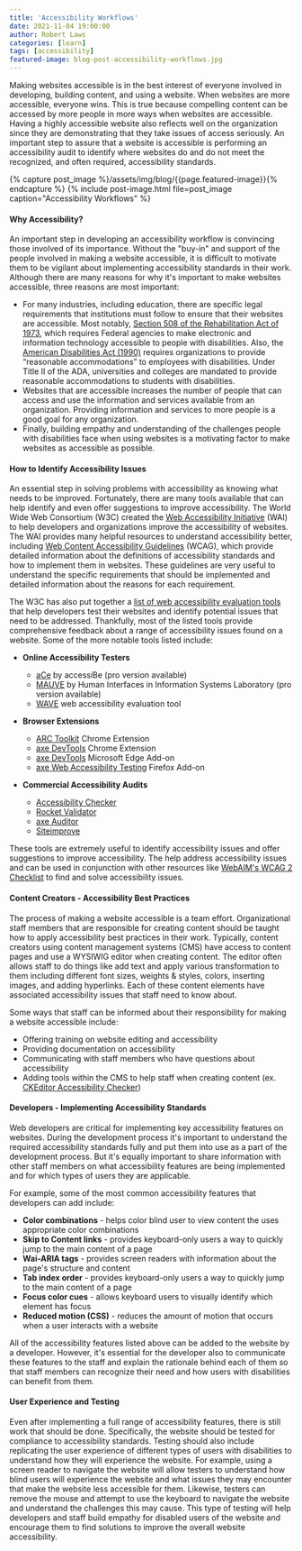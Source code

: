 ```yaml
---
title: 'Accessibility Workflows'
date: 2021-11-04 19:00:00
author: Robert Laws
categories: [learn]
tags: [accessibility]
featured-image: blog-post-accessibility-workflows.jpg
---
```


Making websites accessible is in the best interest of everyone involved in developing, building content, and using a website. When websites are more accessible, everyone wins.<!-- more --> This is true because compelling content can be accessed by more people in more ways when websites are accessible. Having a highly accessible website also reflects well on the organization since they are demonstrating that they take issues of access seriously. An important step to assure that a website is accessible is performing an accessibility audit to identify where websites do and do not meet the recognized, and often required, accessibility standards.

{% capture post_image %}/assets/img/blog/{{page.featured-image}}{% endcapture %}
{% include post-image.html file=post_image caption="Accessibility Workflows" %}

#### Why Accessibility?

An important step in developing an accessibility workflow is convincing those involved of its importance. Without the "buy-in" and support of the people involved in making a website accessible, it is difficult to motivate them to be vigilant about implementing accessibility standards in their work. Although there are many reasons for why it's important to make websites accessible, three reasons are most important:

- For many industries, including education, there are specific legal requirements that institutions must follow to ensure that their websites are accessible. Most notably, [Section 508 of the Rehabilitation Act of 1973](https://www.section508.gov/manage/laws-and-policies/), which requires Federal agencies to make electronic and information technology accessible to people with disabilities. Also, the [American Disabilities Act (1990)](https://www.ada.gov/) requires organizations to provide “reasonable accommodations” to employees with disabilities. Under Title II of the ADA, universities and colleges are mandated to provide reasonable accommodations to students with disabilities.
- Websites that are accessible increases the number of people that can access and use the information and services available from an organization. Providing information and services to more people is a good goal for any organization.
- Finally, building empathy and understanding of the challenges people with disabilities face when using websites is a motivating factor to make websites as accessible as possible.

#### How to Identify Accessibility Issues

An essential step in solving problems with accessibility as knowing what needs to be improved. Fortunately, there are many tools available that can help identify and even offer suggestions to improve accessibility. The World Wide Web Consortium (W3C) created the [Web Accessibility Initiative](https://www.w3.org/WAI/) (WAI) to help developers and organizations improve the accessibility of websites. The WAI provides many helpful resources to understand accessibility better, including [Web Content Accessibility Guidelines](https://www.w3.org/WAI/standards-guidelines/wcag/) (WCAG), which provide detailed information about the definitions of accessibility standards and how to implement them in websites. These guidelines are very useful to understand the specific requirements that should be implemented and detailed information about the reasons for each requirement.

The W3C has also put together a [list of web accessibility evaluation tools](https://www.w3.org/WAI/ER/tools/) that help developers test their websites and identify potential issues that need to be addressed. Thankfully, most of the listed tools provide comprehensive feedback about a range of accessibility issues found on a website. Some of the more notable tools listed include:

- **Online Accessibility Testers**

  - [aCe](https://ace.accessibe.com/) by accessiBe (pro version available)
  - [MAUVE](http://mauve.isti.cnr.it/) by Human Interfaces in Information Systems Laboratory (pro version available)
  - [WAVE](https://wave.webaim.org/) web accessibility evaluation tool

- **Browser Extensions**

  - [ARC Toolkit](https://chrome.google.com/webstore/detail/arc-toolkit/chdkkkccnlfncngelccgbgfmjebmkmce?hl=en) Chrome Extension
  - [axe DevTools](https://chrome.google.com/webstore/detail/axe-devtools-web-accessib/lhdoppojpmngadmnindnejefpokejbdd) Chrome Extension
  - [axe DevTools](https://microsoftedge.microsoft.com/addons/detail/axe-devtools-web-access/kcenlimkmjjkdfcaleembgmldmnnlfkn) Microsoft Edge Add-on
  - [axe Web Accessibility Testing](https://addons.mozilla.org/en-US/firefox/addon/axe-devtools/) Firefox Add-on

- **Commercial Accessibility Audits**

  - [Accessibility Checker](https://www.accessibilitychecker.org/)
  - [Rocket Validator](https://rocketvalidator.com/)
  - [axe Auditor](https://www.deque.com/axe/auditor/)
  - [Siteimprove](https://siteimprove.com/en-us/)

These tools are extremely useful to identify accessibility issues and offer suggestions to improve accessibility. The help address accessibility issues and can be used in conjunction with other resources like [WebAIM's WCAG 2 Checklist](https://webaim.org/standards/wcag/checklist) to find and solve accessibility issues.

#### Content Creators - Accessibility Best Practices

The process of making a website accessible is a team effort. Organizational staff members that are responsible for creating content should be taught how to apply accessibility best practices in their work. Typically, content creators using content management systems (CMS) have access to content pages and use a WYSIWIG editor when creating content. The editor often allows staff to do things like add text and apply various transformation to them including different font sizes, weights & styles, colors, inserting images, and adding hyperlinks. Each of these content elements have associated accessibility issues that staff need to know about.

Some ways that staff can be informed about their responsibility for making a website accessible include:

- Offering training on website editing and accessibility
- Providing documentation on accessibility
- Communicating with staff members who have questions about accessibility
- Adding tools within the CMS to help staff when creating content (ex. [CKEditor Accessibility Checker](https://www.drupal.org/project/ckeditor_a11ychecker))

#### Developers - Implementing Accessibility Standards

Web developers are critical for implementing key accessibility features on websites. During the development process it's important to understand the required accessibility standards fully and put them into use as a part of the development process. But it's equally important to share information with other staff members on what accessibility features are being implemented and for which types of users they are applicable.

For example, some of the most common accessibility features that developers can add include:

- **Color combinations** - helps color blind user to view content the uses appropriate color combinations
- **Skip to Content links** - provides keyboard-only users a way to quickly jump to the main content of a page
- **Wai-ARIA tags** - provides screen readers with information about the page's structure and content
- **Tab index order** - provides keyboard-only users a way to quickly jump to the main content of a page
- **Focus color cues** - allows keyboard users to visually identify which element has focus
- **Reduced motion (CSS)** - reduces the amount of motion that occurs when a user interacts with a website

All of the accessibility features listed above can be added to the website by a developer. However, it's essential for the developer also to communicate these features to the staff and explain the rationale behind each of them so that staff members can recognize their need and how users with disabilities can benefit from them.

#### User Experience and Testing

Even after implementing a full range of accessibility features, there is still work that should be done. Specifically, the website should be tested for compliance to accessibility standards. Testing should also include replicating the user experience of different types of users with disabilities to understand how they will experience the website. For example, using a screen reader to navigate the website will allow testers to understand how blind users will experience the website and what issues they may encounter that make the website less accessible for them. Likewise, testers can remove the mouse and attempt to use the keyboard to navigate the website and understand the challenges this may cause. This type of testing will help developers and staff build empathy for disabled users of the website and encourage them to find solutions to improve the overall website accessibility.
